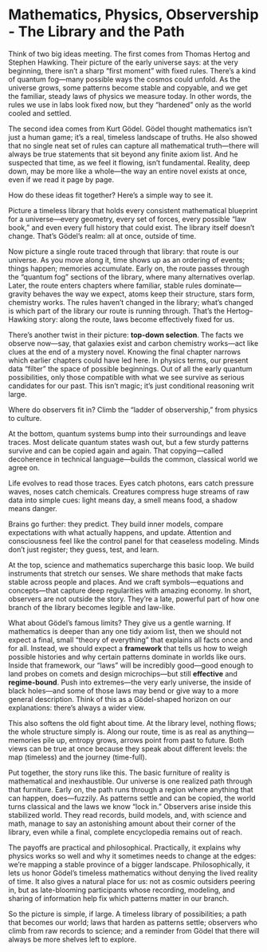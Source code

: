 # Mathematics, Physics, Observership - The Library and the Path

Think of two big ideas meeting. The first comes from Thomas Hertog and Stephen Hawking. Their picture of the early universe says: at the very beginning, there isn’t a sharp “first moment” with fixed rules. There’s a kind of quantum fog—many possible ways the cosmos could unfold. As the universe grows, some patterns become stable and copyable, and we get the familiar, steady laws of physics we measure today. In other words, the rules we use in labs look fixed now, but they “hardened” only as the world cooled and settled.

The second idea comes from Kurt Gödel. Gödel thought mathematics isn’t just a human game; it’s a real, timeless landscape of truths. He also showed that no single neat set of rules can capture all mathematical truth—there will always be true statements that sit beyond any finite axiom list. And he suspected that time, as we feel it flowing, isn’t fundamental. Reality, deep down, may be more like a whole—the way an entire novel exists at once, even if we read it page by page.

How do these ideas fit together? Here’s a simple way to see it.

Picture a timeless library that holds every consistent mathematical blueprint for a universe—every geometry, every set of forces, every possible “law book,” and even every full history that could exist. The library itself doesn’t change. That’s Gödel’s realm: all at once, outside of time.

Now picture a single route traced through that library: that route is our universe. As you move along it, time shows up as an ordering of events; things happen; memories accumulate. Early on, the route passes through the “quantum fog” sections of the library, where many alternatives overlap. Later, the route enters chapters where familiar, stable rules dominate—gravity behaves the way we expect, atoms keep their structure, stars form, chemistry works. The rules haven’t changed in the library; what’s changed is which part of the library our route is running through. That’s the Hertog–Hawking story: along the route, laws become effectively fixed for us.

There’s another twist in their picture: **top-down selection**. The facts we observe now—say, that galaxies exist and carbon chemistry works—act like clues at the end of a mystery novel. Knowing the final chapter narrows which earlier chapters could have led here. In physics terms, our present data “filter” the space of possible beginnings. Out of all the early quantum possibilities, only those compatible with what we see survive as serious candidates for our past. This isn’t magic; it’s just conditional reasoning writ large.

Where do observers fit in? Climb the “ladder of observership,” from physics to culture.

At the bottom, quantum systems bump into their surroundings and leave traces. Most delicate quantum states wash out, but a few sturdy patterns survive and can be copied again and again. That copying—called decoherence in technical language—builds the common, classical world we agree on.

Life evolves to read those traces. Eyes catch photons, ears catch pressure waves, noses catch chemicals. Creatures compress huge streams of raw data into simple cues: light means day, a smell means food, a shadow means danger.

Brains go further: they predict. They build inner models, compare expectations with what actually happens, and update. Attention and consciousness feel like the control panel for that ceaseless modeling. Minds don’t just register; they guess, test, and learn.

At the top, science and mathematics supercharge this basic loop. We build instruments that stretch our senses. We share methods that make facts stable across people and places. And we craft symbols—equations and concepts—that capture deep regularities with amazing economy. In short, observers are not outside the story. They’re a late, powerful part of how one branch of the library becomes legible and law-like.

What about Gödel’s famous limits? They give us a gentle warning. If mathematics is deeper than any one tidy axiom list, then we should not expect a final, small “theory of everything” that explains all facts once and for all. Instead, we should expect a **framework** that tells us how to weigh possible histories and why certain patterns dominate in worlds like ours. Inside that framework, our “laws” will be incredibly good—good enough to land probes on comets and design microchips—but still **effective** and **regime-bound**. Push into extremes—the very early universe, the inside of black holes—and some of those laws may bend or give way to a more general description. Think of this as a Gödel-shaped horizon on our explanations: there’s always a wider view.

This also softens the old fight about time. At the library level, nothing flows; the whole structure simply is. Along our route, time is as real as anything—memories pile up, entropy grows, arrows point from past to future. Both views can be true at once because they speak about different levels: the map (timeless) and the journey (time-full).

Put together, the story runs like this. The basic furniture of reality is mathematical and inexhaustible. Our universe is one realized path through that furniture. Early on, the path runs through a region where anything that can happen, does—fuzzily. As patterns settle and can be copied, the world turns classical and the laws we know “lock in.” Observers arise inside this stabilized world. They read records, build models, and, with science and math, manage to say an astonishing amount about their corner of the library, even while a final, complete encyclopedia remains out of reach.

The payoffs are practical and philosophical. Practically, it explains why physics works so well and why it sometimes needs to change at the edges: we’re mapping a stable province of a bigger landscape. Philosophically, it lets us honor Gödel’s timeless mathematics without denying the lived reality of time. It also gives a natural place for us: not as cosmic outsiders peering in, but as late-blooming participants whose recording, modeling, and sharing of information help fix which patterns matter in our branch.

So the picture is simple, if large. A timeless library of possibilities; a path that becomes our world; laws that harden as patterns settle; observers who climb from raw records to science; and a reminder from Gödel that there will always be more shelves left to explore.

